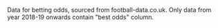 Data for betting odds, sourced from football-data.co.uk. Only data from year 2018-19 onwards contain "best odds" column. 
